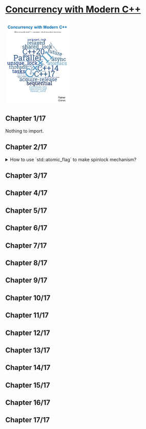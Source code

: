 # [Concurrency with Modern C++](#)
<img alt="Concurrency with Modern C++20" src="../covers/concurrency-with-modern-cpp.jpg" width="200"/>

## Chapter 1/17

Nothing to import.

## Chapter 2/17

<details>
<summary>How to use `std::atomic_flag` to make spinlock mechanism?</summary>

>
> ```cpp
> #include <atomic>
> #include <thread>
> #include <chrono>
> 
> class task_unit
> {
> public:
>     void do_something()
>     {
>         lock();
>         std::this_thread::sleep_for(std::chrono::seconds{1});
>         unlock();
>     }
> 
> private:
>     void lock() { while (flag.test_and_set()); }
>     void unlock() { flag.clear(); }
> 
> private:
>     std::atomic_flag flag;
> };
> 
> int main()
> {
>     task_unit task;
> 
>     std::thread taskA{&task_unit::do_something, &task};
>     std::thread taskB{&task_unit::do_something, &task};
> 
>     taskA.join();
>     taskB.join();
> }
> ```

> Origin:
> - 2.3.2.1

> References:
> - [std::atomic\_flag](https://en.cppreference.com/w/cpp/atomic/atomic_flag)
---
</details>



## Chapter 3/17
## Chapter 4/17
## Chapter 5/17
## Chapter 6/17
## Chapter 7/17
## Chapter 8/17
## Chapter 9/17
## Chapter 10/17
## Chapter 11/17
## Chapter 12/17
## Chapter 13/17
## Chapter 14/17
## Chapter 15/17
## Chapter 16/17
## Chapter 17/17
